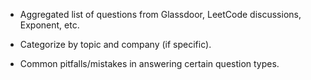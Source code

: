 - Aggregated list of questions from Glassdoor, LeetCode discussions, Exponent, etc.

- Categorize by topic and company (if specific).

- Common pitfalls/mistakes in answering certain question types.